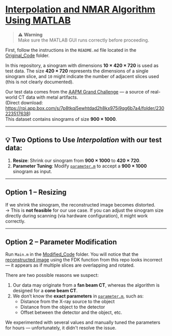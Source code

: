 # [Interpolation and NMAR Algorithm Using MATLAB](https://journals.plos.org/plosone/article?id=10.1371/journal.pone.0227656)

> ⚠️ **Warning**  
> Make sure the MATLAB GUI runs correctly before proceeding.

First, follow the instructions in the `README.md` file located in the [Original_Code](./Original_Code/Readme.txt) folder.

In this repository, a sinogram with dimensions **10 × 420 × 720** is used as test data. The size **420 × 720** represents the dimensions of a single sinogram slice, and `10` might indicate the number of adjacent slices used (this is not clearly documented).

Our test data comes from the [AAPM Grand Challenge](https://www.aapm.org/GrandChallenge/CT-MAR/) — a source of real-world CT data with metal artifacts.  
(Direct download: https://rpi.app.box.com/s/7p8tkqj5ewhtdad2h8kx975i9qg6b7a4/folder/230223517638)  
This dataset contains sinograms of size **900 × 1000**.

---

## 💡 Two Options to Use *Interpolation* with our test data:

1. **Resize**: Shrink our sinogram from **900 × 1000** to **420 × 720**.
2. **Parameter Tuning**: Modify [`parameter.m`](./Original_Code/parameter.m) to accept a **900 × 1000** sinogram as input.

---

## Option 1 – Resizing

If we shrink the sinogram, the reconstructed image becomes distorted.  
→ This is **not feasible** for our use case. If you can adjust the sinogram size directly during scanning (via hardware configuration), it might work correctly.

---

## Option 2 – Parameter Modification

Run `Main.m` in the [Modified_Code](./Modified_Code/) folder. You will notice that the [reconstructed image](./Modified_Code/Bilder/reconstructed_image_using_FDK_in_this_repo.png) using the FDK function from this repo looks incorrect — it appears as if multiple slices are overlapping and rotated.

There are two possible reasons we suspect:

1. Our data may originate from a **fan beam CT**, whereas the algorithm is designed for a **cone beam CT**.
2. We don’t know the **exact parameters** in [`parameter.m`](./Original_Code/parameter.m), such as:  
   - Distance from the X-ray source to the object  
   - Distance from the object to the detector  
   - Offset between the detector and the object, etc. 

We experimented with several values and manually tuned the parameters for hours — unfortunately, it didn't resolve the issue.

